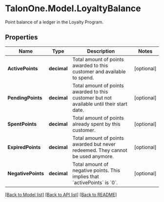 # TalonOne.Model.LoyaltyBalance
Point balance of a ledger in the Loyalty Program.
## Properties

Name | Type | Description | Notes
------------ | ------------- | ------------- | -------------
**ActivePoints** | **decimal** | Total amount of points awarded to this customer and available to spend. | [optional] 
**PendingPoints** | **decimal** | Total amount of points awarded to this customer but not available until their start date. | [optional] 
**SpentPoints** | **decimal** | Total amount of points already spent by this customer. | [optional] 
**ExpiredPoints** | **decimal** | Total amount of points awarded but never redeemed. They cannot be used anymore. | [optional] 
**NegativePoints** | **decimal** | Total amount of negative points. This implies that &#x60;activePoints&#x60; is &#x60;0&#x60;. | [optional] 

[[Back to Model list]](../README.md#documentation-for-models) [[Back to API list]](../README.md#documentation-for-api-endpoints) [[Back to README]](../README.md)

